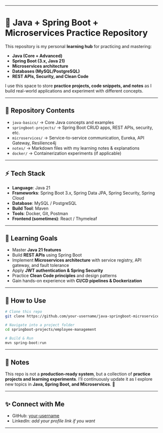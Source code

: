 
---

# 🚀 Java + Spring Boot + Microservices Practice Repository

This repository is my personal **learning hub** for practicing and mastering:

* **Java (Core + Advanced)**
* **Spring Boot (3.x, Java 21)**
* **Microservices architecture**
* **Databases (MySQL/PostgreSQL)**
* **REST APIs, Security, and Clean Code**

I use this space to store **practice projects, code snippets, and notes** as I build real-world applications and experiment with different concepts.

---

## 📂 Repository Contents

* `java-basics/` → Core Java concepts and examples
* `springboot-projects/` → Spring Boot CRUD apps, REST APIs, security, etc.
* `microservices/` → Service-to-service communication, Eureka, API Gateway, Resilience4j
* `notes/` → Markdown files with my learning notes & explanations
* `docker/` → Containerization experiments (if applicable)

---

## ⚡ Tech Stack

* **Language**: Java 21
* **Frameworks**: Spring Boot 3.x, Spring Data JPA, Spring Security, Spring Cloud
* **Database**: MySQL / PostgreSQL
* **Build Tool**: Maven
* **Tools**: Docker, Git, Postman
* **Frontend (sometimes)**: React / Thymeleaf

---

## 🎯 Learning Goals

* Master **Java 21 features**
* Build **REST APIs** using Spring Boot
* Implement **Microservices architecture** with service registry, API gateway, and fault tolerance
* Apply **JWT authentication & Spring Security**
* Practice **Clean Code principles** and design patterns
* Gain hands-on experience with **CI/CD pipelines & Dockerization**

---

## 🔧 How to Use

```bash
# Clone this repo
git clone https://github.com/your-username/java-springboot-microservices-practice.git

# Navigate into a project folder
cd springboot-projects/employee-management

# Build & Run
mvn spring-boot:run
```

---

## 📖 Notes

This repo is not a **production-ready system**, but a collection of **practice projects and learning experiments**.
I’ll continuously update it as I explore new topics in **Java, Spring Boot, and Microservices**. 🚀

---

## ✨ Connect with Me

* GitHub: [your-username](https://github.com/your-username)
* LinkedIn: *add your profile link if you want*

---


